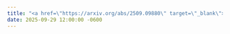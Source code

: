 ```yaml
---
title: "<a href=\"https://arxiv.org/abs/2509.09880\" target=\"_blank\">ZADS</a>, our new approach to adaptive diffusion sampling in fast MRI, is a 🏆 Best Paper Finalist at <a href=\"https://camsap25.ig.umons.ac.be/student-paper-contest.php\" target=\"_blank\">IEEE CAMSAP 2025</a>."
date: 2025-09-29 12:00:00 -0600
---
```

